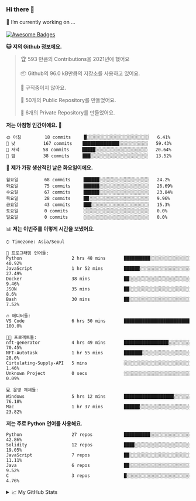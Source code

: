 ### Hi there 👋 
🔭 I’m currently working on ... </br></br>
[![Awesome Badges](https://img.shields.io/badge/Introduce-EN-green.svg)](https://github.com/tlatkdgus1/tlatkdgus1/blob/main/README.md.en)

<!--START_SECTION:waka-->
**🐱 저의 Github 정보에요.** 

> 🏆 593 만큼의 Contributions을 2021년에 했어요
 > 
> 📦 Github의 96.0 kB만큼의 저장소를 사용하고 있어요. 
 > 
> 🚫 구직중이지 않아요.
 > 
> 📜 50개의 Public Repository를 만들었어요. 
 > 
> 🔑 6개의 Private Repository를 만들었어요.  

**저는 아침형 인간이에요. 🐤** 

```text
🌞 아침         18 commits     █░░░░░░░░░░░░░░░░░░░░░░░░   6.41% 
🌆 낮　         167 commits    ██████████████░░░░░░░░░░░   59.43% 
🌃 저녁         58 commits     █████░░░░░░░░░░░░░░░░░░░░   20.64% 
🌙 밤　         38 commits     ███░░░░░░░░░░░░░░░░░░░░░░   13.52%

```
📅 **제가 가장 생산적인 날은 화요일이에요.** 

```text
월요일          68 commits     ██████░░░░░░░░░░░░░░░░░░░   24.2% 
화요일          75 commits     ██████░░░░░░░░░░░░░░░░░░░   26.69% 
수요일          67 commits     ██████░░░░░░░░░░░░░░░░░░░   23.84% 
목요일          28 commits     ██░░░░░░░░░░░░░░░░░░░░░░░   9.96% 
금요일          43 commits     ███░░░░░░░░░░░░░░░░░░░░░░   15.3% 
토요일          0 commits      ░░░░░░░░░░░░░░░░░░░░░░░░░   0.0% 
일요일          0 commits      ░░░░░░░░░░░░░░░░░░░░░░░░░   0.0%

```


📊 **저는 이번주를 이렇게 시간을 보냈어요.** 

```text
⌚︎ Timezone: Asia/Seoul

💬 프로그래밍 언어들: 
Python                   2 hrs 48 mins       ██████████░░░░░░░░░░░░░░░   40.92% 
JavaScript               1 hr 52 mins        ██████░░░░░░░░░░░░░░░░░░░   27.49% 
Docker                   38 mins             ██░░░░░░░░░░░░░░░░░░░░░░░   9.46% 
JSON                     35 mins             ██░░░░░░░░░░░░░░░░░░░░░░░   8.6% 
Bash                     30 mins             ██░░░░░░░░░░░░░░░░░░░░░░░   7.52%

🔥 에디터들: 
VS Code                  6 hrs 50 mins       █████████████████████████   100.0%

🐱‍💻 프로젝트들: 
nft-generator            4 hrs 49 mins       █████████████████░░░░░░░░   70.45% 
NFT-Autotask             1 hr 55 mins        ███████░░░░░░░░░░░░░░░░░░   28.0% 
Cirtulating-Supply-API   5 mins              ░░░░░░░░░░░░░░░░░░░░░░░░░   1.46% 
Unknown Project          0 secs              ░░░░░░░░░░░░░░░░░░░░░░░░░   0.09%

💻 운영 체제들: 
Windows                  5 hrs 12 mins       ███████████████████░░░░░░   76.18% 
Mac                      1 hr 37 mins        ██████░░░░░░░░░░░░░░░░░░░   23.82%

```

**저는 주로 Python 언어를 사용해요.** 

```text
Python                   27 repos            ██████████░░░░░░░░░░░░░░░   42.86% 
Solidity                 12 repos            ████░░░░░░░░░░░░░░░░░░░░░   19.05% 
JavaScript               7 repos             ██░░░░░░░░░░░░░░░░░░░░░░░   11.11% 
Java                     6 repos             ██░░░░░░░░░░░░░░░░░░░░░░░   9.52% 
C                        3 repos             █░░░░░░░░░░░░░░░░░░░░░░░░   4.76%

```



<!--END_SECTION:waka-->

<details>
<summary>📈 My GitHub Stats</summary>
<p align="center"> <img src="https://github-readme-stats.vercel.app/api?username=tlatkdgus1&show_icons=true" alt="tlatkdgus1" />
</details>
